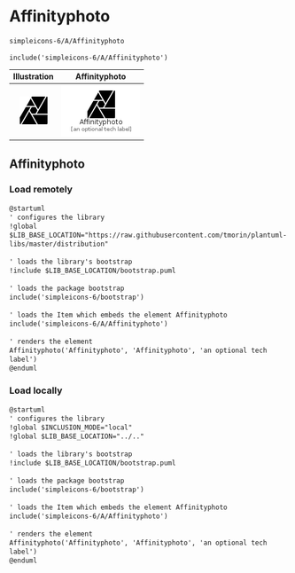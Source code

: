 # Affinityphoto


```text
simpleicons-6/A/Affinityphoto
```

```text
include('simpleicons-6/A/Affinityphoto')
```



| Illustration | Affinityphoto |
| :---: | :---: |
| ![illustration for Illustration](../../simpleicons-6/A/Affinityphoto.png) | ![illustration for Affinityphoto](../../simpleicons-6/A/Affinityphoto.Local.png) |




## Affinityphoto

### Load remotely
```plantuml
@startuml
' configures the library
!global $LIB_BASE_LOCATION="https://raw.githubusercontent.com/tmorin/plantuml-libs/master/distribution"

' loads the library's bootstrap
!include $LIB_BASE_LOCATION/bootstrap.puml

' loads the package bootstrap
include('simpleicons-6/bootstrap')

' loads the Item which embeds the element Affinityphoto
include('simpleicons-6/A/Affinityphoto')

' renders the element
Affinityphoto('Affinityphoto', 'Affinityphoto', 'an optional tech label')
@enduml
```

### Load locally
```plantuml
@startuml
' configures the library
!global $INCLUSION_MODE="local"
!global $LIB_BASE_LOCATION="../.."

' loads the library's bootstrap
!include $LIB_BASE_LOCATION/bootstrap.puml

' loads the package bootstrap
include('simpleicons-6/bootstrap')

' loads the Item which embeds the element Affinityphoto
include('simpleicons-6/A/Affinityphoto')

' renders the element
Affinityphoto('Affinityphoto', 'Affinityphoto', 'an optional tech label')
@enduml
```

